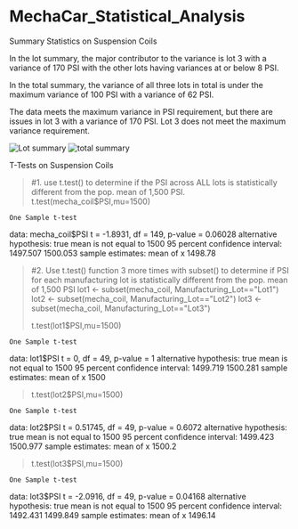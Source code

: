 # MechaCar_Statistical_Analysis
Summary Statistics on Suspension Coils

In the lot summary, the major contributor to the variance is lot 3 with a variance of 170 PSI with the other lots having variances at or below 8 PSI.

In the total summary, the variance of all three lots in total is under the maximum variance of 100 PSI with a variance of 62 PSI.

The data meets the maximum variance in PSI requirement, but there are issues in lot 3 with a variance of 170 PSI. Lot 3 does not meet the maximum variance requirement.

![Lot summary](https://user-images.githubusercontent.com/108476566/201797516-b31017f6-bf0e-4585-acbd-aca28e970fac.png)
![total summary](https://user-images.githubusercontent.com/108476566/201797908-b2a4b38d-22ad-4cee-b45b-f7d6752b5738.png)

T-Tests on Suspension Coils

> #1. use t.test() to determine if the PSI across ALL lots is statistically different from the pop. mean of 1,500 PSI.
> t.test(mecha_coil$PSI,mu=1500)

	One Sample t-test

data:  mecha_coil$PSI
t = -1.8931, df = 149, p-value = 0.06028
alternative hypothesis: true mean is not equal to 1500
95 percent confidence interval:
 1497.507 1500.053
sample estimates:
mean of x 
  1498.78 

> #2. Use t.test() function 3 more times with subset() to determine if PSI for each manufacturing lot is statistically different from the pop. mean of 1,500 PSI
> lot1 <- subset(mecha_coil, Manufacturing_Lot=="Lot1")
> lot2 <- subset(mecha_coil, Manufacturing_Lot=="Lot2")
> lot3 <- subset(mecha_coil, Manufacturing_Lot=="Lot3")
> 
> t.test(lot1$PSI,mu=1500)

	One Sample t-test

data:  lot1$PSI
t = 0, df = 49, p-value = 1
alternative hypothesis: true mean is not equal to 1500
95 percent confidence interval:
 1499.719 1500.281
sample estimates:
mean of x 
     1500 

> t.test(lot2$PSI,mu=1500)

	One Sample t-test

data:  lot2$PSI
t = 0.51745, df = 49, p-value = 0.6072
alternative hypothesis: true mean is not equal to 1500
95 percent confidence interval:
 1499.423 1500.977
sample estimates:
mean of x 
   1500.2 

> t.test(lot3$PSI,mu=1500)

	One Sample t-test

data:  lot3$PSI
t = -2.0916, df = 49, p-value = 0.04168
alternative hypothesis: true mean is not equal to 1500
95 percent confidence interval:
 1492.431 1499.849
sample estimates:
mean of x 
  1496.14 
